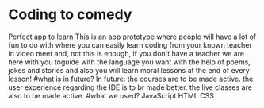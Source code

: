 # Coding to comedy
Perfect app to learn
This is an app prototype where people will have a lot of fun to do with where you can easily learn coding from your known teacher in video meet and, not this is enough, if you don't have a teacher we are here with you toguide with the language you want with the help of poems, jokes and stories and also you will learn moral lessons at the end of every lesson!
#what is in future?
In future: 
the courses are to be made active.
the user experience regarding the IDE is to br made better.
the live classes are also to be made active.
#what we used?
JavaScript
HTML
CSS
